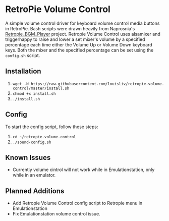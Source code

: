 # RetroPie Volume Control
A simple volume control driver for keyboard volume control media buttons in RetroPie. Bash scripts were drawn heavily from Naprosnia's [Retropie_BGM_Player](https://github.com/Naprosnia/RetroPie_BGM_Player) project. Retropie Volume Control uses alsamixer and triggerhappy to raise and lower a set mixer's volume by a specified percentage each time either the Volume Up or Volume Down keyboard keys. Both the mixer and the specified percentage can be set using the `config.sh` script. 

## Installation
1. `wget -N https://raw.githubusercontent.com/louisliv/retropie-volume-control/master/install.sh`
2. `chmod +x install.sh`
3. `./install.sh`

## Config
To start the config script, follow these steps:
1. `cd ~/retropie-volume-control`
2. `./sound-config.sh`

## Known Issues
* Currently volume cintrol will not work while in Emulationstation, only while in an emulator.

## Planned Additions
* Add Retropie Volume Control config script to Retropie menu in Emulationstation
* Fix Emulationstation volume control issue. 
